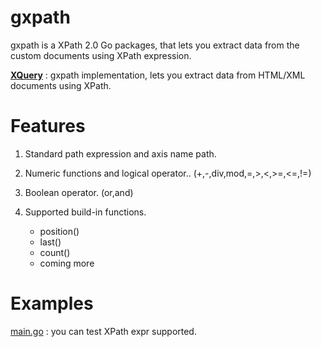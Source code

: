 gxpath
====
gxpath is a XPath 2.0 Go packages, that lets you extract data from the custom documents using XPath expression.

**[XQuery](https://github.com/antchfx/xquery)** : gxpath implementation, lets you extract data from HTML/XML documents using XPath.

Features
====
1. Standard path expression and axis name path.
    
2. Numeric functions and logical operator.. (+,-,div,mod,=,>,<,>=,<=,!=)

3. Boolean operator. (or,and)

4. Supported build-in functions.
    - position()
    - last()
    - count()
    - coming more

Examples
====
[main.go](http://github.com/antchfx/gxpath/example) : you can test XPath expr supported. 
